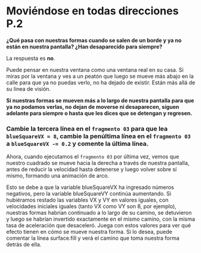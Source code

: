 # Moviéndose en todas direcciones P.2

**¿Qué pasa con nuestras formas cuando se salen de un borde y ya no están en nuestra pantalla? ¿Han desaparecido para siempre?**

La respuesta es **no**. 

Puede pensar en nuestra ventana como una ventana real en su casa. Si miras por la ventana y ves a un peatón que luego se mueve más abajo en la calle para que ya no puedas verlo, no ha dejado de existir. Están más allá de su línea de visión. 

**Si nuestras formas se mueven más a lo largo de nuestra pantalla para que ya no podamos verlas, no dejan de moverse ni desaparecen, siguen adelante para siempre o hasta que les dices que se detengan y regresen.**

### **Cambie la tercera línea en el `fragmento 03` para que lea `blueSquareVX = 8`, cambie la penúltima línea en el `fragmento 03` a `blueSquareVX -= 0.2` y comente la última línea.** 
Ahora, cuando ejecutamos el `fragmento 03` por última vez, vemos que nuestro cuadrado se mueve hacia la derecha a través de nuestra pantalla, antes de reducir la velocidad hasta detenerse y luego volver sobre sí mismo, formando una animación de arco. 

Esto se debe a que la variable blueSquareVX ha ingresado números negativos, pero la variable blueSquareVY continúa aumentando. Si hubiéramos restado las variables VX y VY en valores iguales, con velocidades iniciales iguales (tanto VX como VY son 8, por ejemplo), nuestras formas habrían continuado a lo largo de su camino, se detuvieron y luego se habrían invertido exactamente en el mismo camino, con la misma tasa de aceleración que desaceleró. Juega con estos valores para ver qué efecto tienen en cómo se mueve nuestra forma. Si lo desea, puede comentar la línea surface.fill y verá el camino que toma nuestra forma detrás de ella.


<!--stackedit_data:
eyJoaXN0b3J5IjpbNjQ2NjI1NTg0XX0=
-->